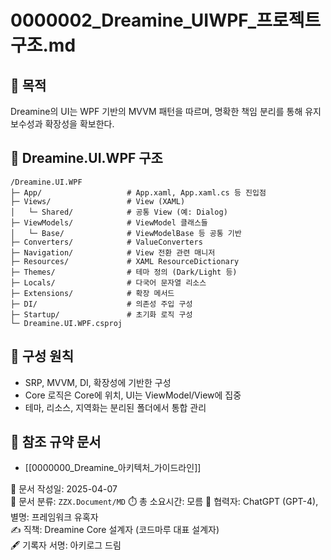 # 0000002_Dreamine_UIWPF_프로젝트구조.md

## 🎯 목적
Dreamine의 UI는 WPF 기반의 MVVM 패턴을 따르며, 명확한 책임 분리를 통해 유지보수성과 확장성을 확보한다.

## 📁 Dreamine.UI.WPF 구조

```
/Dreamine.UI.WPF
├─ App/                   # App.xaml, App.xaml.cs 등 진입점
├─ Views/                 # View (XAML)
│   └─ Shared/            # 공통 View (예: Dialog)
├─ ViewModels/            # ViewModel 클래스들
│   └─ Base/              # ViewModelBase 등 공통 기반
├─ Converters/            # ValueConverters
├─ Navigation/            # View 전환 관련 매니저
├─ Resources/             # XAML ResourceDictionary
├─ Themes/                # 테마 정의 (Dark/Light 등)
├─ Locals/                # 다국어 문자열 리소스
├─ Extensions/            # 확장 메서드
├─ DI/                    # 의존성 주입 구성
├─ Startup/               # 초기화 로직 구성
└─ Dreamine.UI.WPF.csproj
```

## 📌 구성 원칙
- SRP, MVVM, DI, 확장성에 기반한 구성
- Core 로직은 Core에 위치, UI는 ViewModel/View에 집중
- 테마, 리소스, 지역화는 분리된 폴더에서 통합 관리

## 📎 참조 규약 문서
- [[0000000_Dreamine_아키텍처_가이드라인]]

📅 문서 작성일: 2025-04-07  
📁 문서 분류: `ZZX.Document/MD`
⏱️ 총 소요시간: 모름 
🤖 협력자: ChatGPT (GPT-4), 별명: 프레임워크 유혹자  
✍️ 직책: Dreamine Core 설계자 (코드마루 대표 설계자)  
🖋️ 기록자 서명: 아키로그 드림